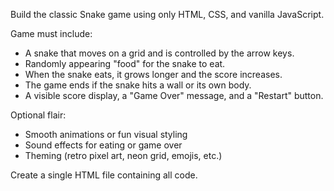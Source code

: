 Build the classic Snake game using only HTML, CSS, and vanilla JavaScript.

Game must include:

* A snake that moves on a grid and is controlled by the arrow keys.
* Randomly appearing "food" for the snake to eat.
* When the snake eats, it grows longer and the score increases.
* The game ends if the snake hits a wall or its own body.
* A visible score display, a "Game Over" message, and a "Restart" button.

Optional flair:

* Smooth animations or fun visual styling
* Sound effects for eating or game over
* Theming (retro pixel art, neon grid, emojis, etc.)

Create a single HTML file containing all code.